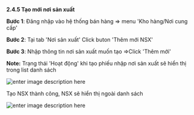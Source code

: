 

**2.4.5	Tạo mới nơi sản xuất**

**Bước 1**: Đăng nhập vào hệ thống bán hàng => menu 'Kho hàng/Nơi cung cấp'

**Bước 2**:   Tại tab 'Nơi sản xuất' Click buton 'Thêm mới NSX'

**Bước 3**: Nhập thông tin nơi sản xuất muốn tạo =>Click 'Thêm mới'

**Note:** Trạng thái 'Hoạt động' khi tạo phiếu nhập nơi sản xuất sẽ hiển thị trong list danh sách

![enter image description here](https://static8.muarecdn.com/original/muare/images/2021/04/13/5912877_screenshot-155.png)


Tạo NSX thành công, NSX sẽ hiển thị ngoài danh sách

![enter image description here](https://static8.muarecdn.com/original/muare/images/2021/04/13/5912878_screenshot-156.png)